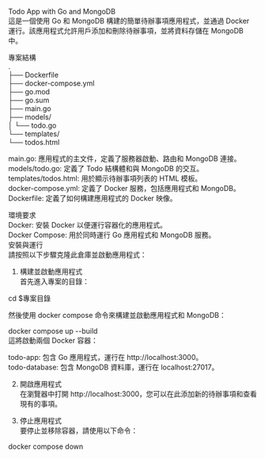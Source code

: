 Todo App with Go and MongoDB\
這是一個使用 Go 和 MongoDB 構建的簡單待辦事項應用程式，並通過 Docker 運行。該應用程式允許用戶添加和刪除待辦事項，並將資料存儲在 MongoDB 中。

專案結構\
.\
├── Dockerfile\
├── docker-compose.yml\
├── go.mod\
├── go.sum\
├── main.go\
├── models/\
│   └── todo.go\
└── templates/\
    └── todos.html

main.go: 應用程式的主文件，定義了服務器啟動、路由和 MongoDB 連接。\
models/todo.go: 定義了 Todo 結構體和與 MongoDB 的交互。\
templates/todos.html: 用於顯示待辦事項列表的 HTML 模板。\
docker-compose.yml: 定義了 Docker 服務，包括應用程式和 MongoDB。\
Dockerfile: 定義了如何構建應用程式的 Docker 映像。

環境要求\
Docker: 安裝 Docker 以便運行容器化的應用程式。\
Docker Compose: 用於同時運行 Go 應用程式和 MongoDB 服務。\
安裝與運行\
請按照以下步驟克隆此倉庫並啟動應用程式：

1. 構建並啟動應用程式\
首先進入專案的目錄：

cd $專案目錄


然後使用 docker compose 命令來構建並啟動應用程式和 MongoDB：

docker compose up --build\
這將啟動兩個 Docker 容器：

todo-app: 包含 Go 應用程式，運行在 http://localhost:3000。\
todo-database: 包含 MongoDB 資料庫，運行在 localhost:27017。

2. 開啟應用程式\
在瀏覽器中打開 http://localhost:3000，您可以在此添加新的待辦事項和查看現有的事項。

3. 停止應用程式\
要停止並移除容器，請使用以下命令：

docker compose down